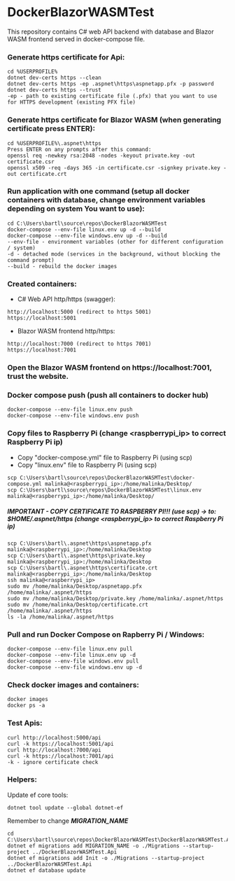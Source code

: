 # DockerBlazorWASMTest
This repository contains C# web API backend with database and Blazor WASM frontend served in docker-compose file.

### Generate https certificate for Api:
```
cd %USERPROFILE%
dotnet dev-certs https --clean
dotnet dev-certs https -ep .aspnet\https\aspnetapp.pfx -p password
dotnet dev-certs https --trust
-ep - path to existing certificate file (.pfx) that you want to use for HTTPS development (existing PFX file)
```
### Generate https certificate for Blazor WASM (when generating certificate press ENTER):
```
cd %USERPROFILE%\.aspnet\https
Press ENTER on any prompts after this command:
openssl req -newkey rsa:2048 -nodes -keyout private.key -out certificate.csr
openssl x509 -req -days 365 -in certificate.csr -signkey private.key -out certificate.crt
```
### Run application with one command (setup all docker containers with database, change environment variables depending on system You want to use):
```
cd C:\Users\bartl\source\repos\DockerBlazorWASMTest
docker-compose --env-file linux.env up -d --build
docker-compose --env-file windows.env up -d --build
--env-file - environment variables (other for different configuration / system)
-d - detached mode (services in the background, without blocking the command prompt)
--build - rebuild the docker images
```
### Created containers:
- C# Web API http/https (swagger):
```
http://localhost:5000 (redirect to https 5001)
https://localhost:5001
```
- Blazor WASM frontend http/https:
```
http://localhost:7000 (redirect to https 7001)
https://localhost:7001
```
### Open the Blazor WASM frontend on https://localhost:7001, trust the website.
### Docker compose push (push all containers to docker hub)
```
docker-compose --env-file linux.env push
docker-compose --env-file windows.env push
```
### Copy files to Raspberry Pi (change <raspberrypi_ip> to correct Raspberry Pi ip)
- Copy "docker-compose.yml" file to Raspberry Pi (using scp)
- Copy "linux.env" file to Raspberry Pi (using scp)
```
scp C:\Users\bartl\source\repos\DockerBlazorWASMTest\docker-compose.yml malinka@<raspberrypi_ip>:/home/malinka/Desktop/
scp C:\Users\bartl\source\repos\DockerBlazorWASMTest\linux.env malinka@<raspberrypi_ip>:/home/malinka/Desktop/
```
##### IMPORTANT - COPY CERTIFICATE TO RASPBERRY PI!!! (use scp) -> to: $HOME/.aspnet/https (change <raspberrypi_ip> to correct Raspberry Pi ip)
```
scp C:\Users\bartl\.aspnet\https\aspnetapp.pfx malinka@<raspberrypi_ip>:/home/malinka/Desktop
scp C:\Users\bartl\.aspnet\https\private.key malinka@<raspberrypi_ip>:/home/malinka/Desktop
scp C:\Users\bartl\.aspnet\https\certificate.crt malinka@<raspberrypi_ip>:/home/malinka/Desktop
ssh malinka@<raspberrypi_ip>
sudo mv /home/malinka/Desktop/aspnetapp.pfx /home/malinka/.aspnet/https
sudo mv /home/malinka/Desktop/private.key /home/malinka/.aspnet/https
sudo mv /home/malinka/Desktop/certificate.crt /home/malinka/.aspnet/https
ls -la /home/malinka/.aspnet/https
```
### Pull and run Docker Compose on Rapberry Pi / Windows:
```
docker-compose --env-file linux.env pull
docker-compose --env-file linux.env up -d
docker-compose --env-file windows.env pull
docker-compose --env-file windows.env up -d
```
### Check docker images and containers:
```
docker images
docker ps -a
```
### Test Apis:
```
curl http://localhost:5000/api
curl -k https://localhost:5001/api
curl http://localhost:7000/api
curl -k https://localhost:7001/api
-k - ignore certificate check
```
### Helpers:
Update ef core tools:
```
dotnet tool update --global dotnet-ef
```
Remember to change ***MIGRATION_NAME*** 
``` 
cd C:\Users\bartl\source\repos\DockerBlazorWASMTest\DockerBlazorWASMTest.Api
dotnet ef migrations add MIGRATION_NAME -o ./Migrations --startup-project ../DockerBlazorWASMTest.Api
dotnet ef migrations add Init -o ./Migrations --startup-project ../DockerBlazorWASMTest.Api
dotnet ef database update
```
